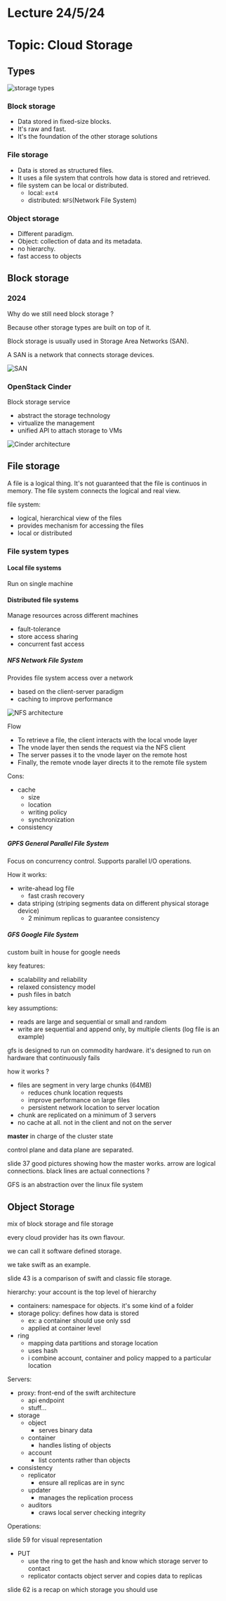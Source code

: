 # Lecture 24/5/24

# Topic: Cloud Storage

## Types

![storage types](assets/storage_types.png)

### Block storage

- Data stored in fixed-size blocks. 
- It's raw and fast. 
- It's the foundation of the other storage solutions

### File storage

- Data is stored as structured files. 
- It uses a file system that controls how data is stored and retrieved. 
- file system can be local or distributed.
  - local: `ext4`
  - distributed: `NFS`(Network File System)

### Object storage

- Different paradigm. 
- Object: collection of data and its metadata.
- no hierarchy.
- fast access to objects

## Block storage

### 2024

Why do we still need block storage ?

Because other storage types are built on top of it.

Block storage is usually used in Storage Area Networks (SAN).

A SAN is a network that connects storage devices.

![SAN](assets/san.png)

### OpenStack Cinder

Block storage service

- abstract the storage technology
- virtualize the management
- unified API to attach storage to VMs

![Cinder architecture](assets/cinder_arch.png)

## File storage

A file is a logical thing. It's not guaranteed that the file is continuos in memory. The file system connects the logical and real view.

file system:

- logical, hierarchical view of the files
- provides mechanism for accessing the files
- local or distributed

### File system types

#### Local file systems

Run on single machine

#### Distributed file systems

Manage resources across different machines

- fault-tolerance
- store access sharing
- concurrent fast access

##### NFS Network File System

Provides file system access over a network

- based on the client-server paradigm
- caching to improve performance

![NFS architecture](assets/nfs_arch.png)

Flow

- To retrieve a file, the client interacts with the local vnode layer
- The vnode layer then sends the request via the NFS client
- The server passes it to the vnode layer on the remote host
- Finally, the remote vnode layer directs it to the remote file system

Cons:

- cache
  - size
  - location
  - writing policy
  - synchronization
- consistency

##### GPFS General Parallel File System

Focus on concurrency control.
Supports parallel I/O operations.

How it works:

- write-ahead log file
  - fast crash recovery
- data striping (striping segments data on different physical storage device)
  - 2 minimum replicas to guarantee consistency

##### GFS Google File System

custom built in house for google needs

key features:

- scalability and reliability
- relaxed consistency model
- push files in batch

key assumptions:

- reads are large and sequential or small and random
- write are sequential and append only, by multiple clients (log file is an example)

gfs is designed to run on commodity hardware. it's designed to run on hardware that continuously fails

how it works ?

- files are segment in very large chunks (64MB)
  - reduces chunk location requests
  - improve performance on large files
  - persistent network location to server location
- chunk are replicated on a minimum of 3 servers
- no cache at all. not in the client and not on the server

**master** in charge of the cluster state

control plane and data plane are separated.

slide 37 good pictures showing how the master works. arrow are logical connections. black lines are actual connections ?

GFS is an abstraction over the linux file system

## Object Storage

mix of block storage and file storage

every cloud provider has its own flavour.

we can call it software defined storage.

we take swift as an example.

slide 43 is a comparison of swift and classic file storage.

hierarchy: your account is the top level of hierarchy

- containers: namespace for objects. it's some kind of a folder
- storage policy: defines how data is stored
  - ex: a container should use only ssd
  - applied at container level
- ring
  - mapping data partitions and storage location
  - uses hash
  - i combine account, container and policy mapped to a particular location


Servers:

- proxy: front-end of the swift architecture
  - api endpoint
  - stuff...
- storage
  - object
    - serves binary data
  - container
    - handles listing of objects
  - account
    - list contents rather than objects
- consistency
  - replicator
    - ensure all replicas are in sync
  - updater
    - manages the replication process
  - auditors
    - craws local server checking integrity

Operations:

slide 59 for visual representation

- PUT
  - use the ring to get the hash and know which storage server to contact
  - replicator contacts object server and copies data to replicas

slide 62 is a recap on which storage you should use